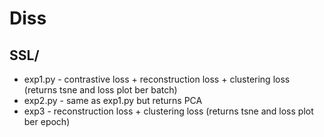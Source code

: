 # Diss

## SSL/
- exp1.py - contrastive loss + reconstruction loss + clustering loss (returns tsne and loss plot ber batch)
- exp2.py - same as exp1.py but returns PCA
- exp3 - reconstruction loss + clustering loss (returns tsne and loss plot ber epoch)
